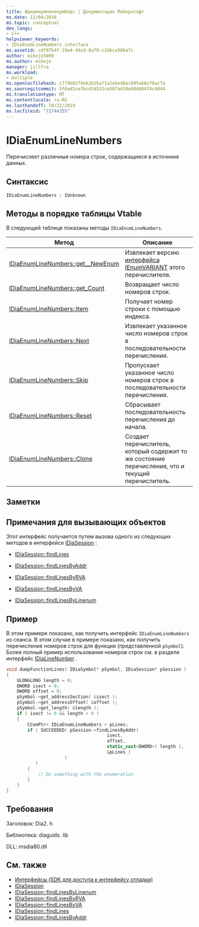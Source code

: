```yaml
---
title: Идиаенумлиненумберс | Документация Майкрософт
ms.date: 11/04/2016
ms.topic: conceptual
dev_langs:
- C++
helpviewer_keywords:
- IDiaEnumLineNumbers interface
ms.assetid: cdf07b4f-19e4-4dcd-8af8-c2dbca586a7c
author: mikejo5000
ms.author: mikejo
manager: jillfra
ms.workload:
- multiple
ms.openlocfilehash: c779b82f0e62b2ba71a1ebed8ac695ab0cf0ac7e
ms.sourcegitcommit: 5f6ad1cefbcd3d531ce587ad30e684684f4c4d44
ms.translationtype: MT
ms.contentlocale: ru-RU
ms.lasthandoff: 10/22/2019
ms.locfileid: "72744355"
---
```

# <a name="idiaenumlinenumbers"></a>IDiaEnumLineNumbers
Перечисляет различные номера строк, содержащиеся в источнике данных.

## <a name="syntax"></a>Синтаксис

```
IDiaEnumLineNumbers : IUnknown
```

## <a name="methods-in-vtable-order"></a>Методы в порядке таблицы Vtable
В следующей таблице показаны методы `IDiaEnumLineNumbers`.

|Метод|Описание|
|------------|-----------------|
|[IDiaEnumLineNumbers::get__NewEnum](../../debugger/debug-interface-access/idiaenumlinenumbers-get-newenum.md)|Извлекает версию [интерфейса IEnumVARIANT](/previous-versions/windows/desktop/api/oaidl/nn-oaidl-ienumvariant) этого перечислителя.|
|[IDiaEnumLineNumbers::get_Count](../../debugger/debug-interface-access/idiaenumlinenumbers-get-count.md)|Возвращает число номеров строк.|
|[IDiaEnumLineNumbers::Item](../../debugger/debug-interface-access/idiaenumlinenumbers-item.md)|Получает номер строки с помощью индекса.|
|[IDiaEnumLineNumbers::Next](../../debugger/debug-interface-access/idiaenumlinenumbers-next.md)|Извлекает указанное число номеров строк в последовательности перечисления.|
|[IDiaEnumLineNumbers::Skip](../../debugger/debug-interface-access/idiaenumlinenumbers-skip.md)|Пропускает указанное число номеров строк в последовательности перечисления.|
|[IDiaEnumLineNumbers::Reset](../../debugger/debug-interface-access/idiaenumlinenumbers-reset.md)|Сбрасывает последовательность перечисления до начала.|
|[IDiaEnumLineNumbers::Clone](../../debugger/debug-interface-access/idiaenumlinenumbers-clone.md)|Создает перечислитель, который содержит то же состояние перечисления, что и текущий перечислитель.|

## <a name="remarks"></a>Заметки

## <a name="notes-for-callers"></a>Примечания для вызывающих объектов
Этот интерфейс получается путем вызова одного из следующих методов в интерфейсе [IDiaSession](../../debugger/debug-interface-access/idiasession.md) :

- [IDiaSession::findLines](../../debugger/debug-interface-access/idiasession-findlines.md)

- [IDiaSession::findLinesByAddr](../../debugger/debug-interface-access/idiasession-findlinesbyaddr.md)

- [IDiaSession::findLinesByRVA](../../debugger/debug-interface-access/idiasession-findlinesbyrva.md)

- [IDiaSession::findLinesByVA](../../debugger/debug-interface-access/idiasession-findlinesbyva.md)

- [IDiaSession::findLinesByLinenum](../../debugger/debug-interface-access/idiasession-findlinesbylinenum.md)

## <a name="example"></a>Пример
В этом примере показано, как получить интерфейс `IDiaEnumLineNumbers` из сеанса. В этом случае в примере показано, как получить перечисление номеров строк для функции (представленной `pSymbol`). Более полный пример использования номеров строк см. в разделе интерфейс [IDiaLineNumber](../../debugger/debug-interface-access/idialinenumber.md) .

```C++
void dumpFunctionLines( IDiaSymbol* pSymbol, IDiaSession* pSession )
{
    ULONGLONG length = 0;
    DWORD isect = 0;
    DWORD offset = 0;
    pSymbol->get_addressSection( &isect );
    pSymbol->get_addressOffset( &offset );
    pSymbol->get_length( &length );
    if ( isect != 0 && length > 0 )
    {
        CComPtr< IDiaEnumLineNumbers > pLines;
        if ( SUCCEEDED( pSession->findLinesByAddr(
                                      isect,
                                      offset,
                                      static_cast<DWORD>( length ),
                                      &pLines )
                      )
           )
        {
            // Do something with the enumeration
        }
    }
}
```

## <a name="requirements"></a>Требования
Заголовок: Dia2. h

Библиотека: diaguids. lib

DLL: msdia80.dll

## <a name="see-also"></a>См. также
- [Интерфейсы (SDK для доступа к интерфейсу отладки)](../../debugger/debug-interface-access/interfaces-debug-interface-access-sdk.md)
- [IDiaSession](../../debugger/debug-interface-access/idiasession.md)
- [IDiaSession::findLinesByLinenum](../../debugger/debug-interface-access/idiasession-findlinesbylinenum.md)
- [IDiaSession::findLinesByRVA](../../debugger/debug-interface-access/idiasession-findlinesbyrva.md)
- [IDiaSession::findLinesByVA](../../debugger/debug-interface-access/idiasession-findlinesbyva.md)
- [IDiaSession::findLines](../../debugger/debug-interface-access/idiasession-findlines.md)
- [IDiaSession::findLinesByAddr](../../debugger/debug-interface-access/idiasession-findlinesbyaddr.md)
